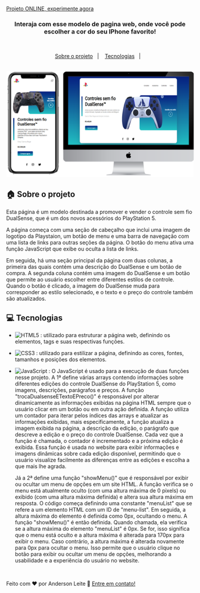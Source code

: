 [Projeto ONLINE, experimente agora](https://anderdev-github.github.io/Pagina-Venda-DualSense-Playstation-Store/) <br>


<h3 align="center">
  Interaja com esse modelo de pagina web, onde você pode escolher a cor do seu IPhone favorito!
</h3>

<br>

<p align="center">
  <a href="#house-Sobre-o-projeto">Sobre o projeto</a>&nbsp;&nbsp;&nbsp;|&nbsp;&nbsp;&nbsp;
  <a href="#computer-Tecnologias">Tecnologias</a>&nbsp;&nbsp;&nbsp;|&nbsp;&nbsp;&nbsp;
</p>

<br>

<img alt="Layout" src="assets/Pagina-Venda-DualSense-Playstation-Store.png">
<br>


## :house: Sobre o projeto

Esta página é um modelo destinada a promover e vender o controle sem fio DualSense, que é um dos novos acessórios do PlayStation 5.

A página começa com uma seção de cabeçalho que inclui uma imagem de logotipo da Playstaion, um botão de menu e uma barra de navegação com uma lista de links para outras seções da página. O botão do menu ativa uma função JavaScript que exibe ou oculta a lista de links.

Em seguida, há uma seção principal da página com duas colunas, a primeira das quais contém uma descrição do DualSense e um botão de compra. A segunda coluna contém uma imagem do DualSense e um botão que permite ao usuário escolher entre diferentes estilos de controle. Quando o botão é clicado, a imagem do DualSense muda para corresponder ao estilo selecionado, e o texto e o preço do controle também são atualizados.

## :computer: Tecnologias

- ![HTML5](https://img.shields.io/badge/-HTML5-E34F26?style=flat-square&logo=html5&logoColor=white) : utilizado para estruturar a página web, definindo os elementos, tags e suas respectivas funções.
- ![CSS3](https://img.shields.io/badge/-CSS3-1572B6?style=flat-square&logo=css3) : utilizado para estilizar a página, definindo as cores, fontes, tamanhos e posições dos elementos.
- ![JavaScript](https://img.shields.io/badge/-JavaScript-black?style=flat-square&logo=javascript) : O JavaScript é usado para a execução de duas funções nesse projeto. A 1ª define várias arrays contendo informações sobre diferentes edições do controle DualSense do PlayStation 5, como imagens, descrições, parágrafos e preços. A função "trocaDualsenseETextoEPreco()" é responsável por alterar dinamicamente as informações exibidas na página HTML sempre que o usuário clicar em um botão ou em outra ação definida. A função utiliza um contador para iterar pelos índices das arrays e atualizar as informações exibidas, mais especificamente, a função atualiza a imagem exibida na página, a descrição da edição, o parágrafo que descreve a edição e o preço do controle DualSense. Cada vez que a função é chamada, o contador é incrementado e a próxima edição é exibida. Essa função é usada no website para exibir informações e imagens dinâmicas sobre cada edição disponível, permitindo que o usuário visualize facilmente as diferenças entre as edições e escolha a que mais lhe agrada.

  Já a 2ª define uma função "showMenu()" que é responsável por exibir ou ocultar um menu de opções em um site HTML. A função verifica se o menu está atualmente oculto (com uma altura máxima de 0 pixels) ou exibido (com uma altura máxima definida) e altera sua altura máxima em resposta. O código começa definindo uma constante "menuList" que se refere a um elemento HTML com um ID de "menu-list". Em seguida, a altura máxima do elemento é definida como 0px, ocultando o menu. A função "showMenu()" é então definida. Quando chamada, ela verifica se a altura máxima do elemento "menuList" é 0px. Se for, isso significa que o menu está oculto e a altura máxima é alterada para 170px para exibir o menu. Caso contrário, a altura máxima é alterada novamente para 0px para ocultar o menu. Isso permite que o usuário clique no botão para exibir ou ocultar um menu de opções, melhorando a usabilidade e a experiência do usuário no website.


<br>





Feito com ♥ por Anderson Leite :wave: [Entre em contato!](https://www.linkedin.com/in/andersondiasleite/)
